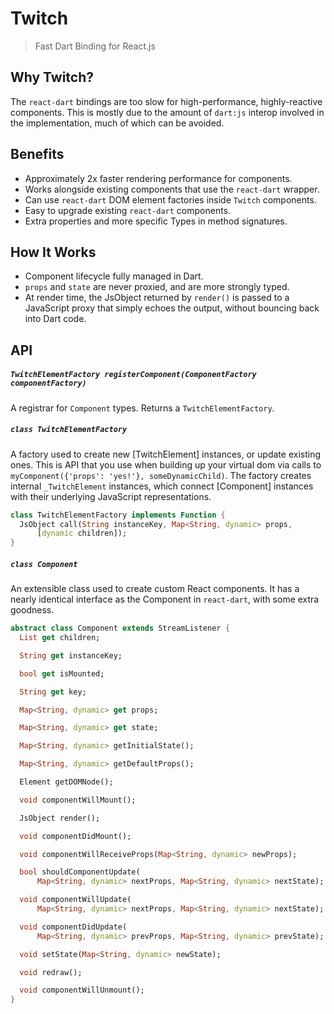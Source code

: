 # Twitch

> Fast Dart Binding for React.js

## Why Twitch?

The `react-dart` bindings are too slow for high-performance, highly-reactive
components. This is mostly due to the amount of `dart:js` interop involved in
the implementation, much of which can be avoided.

## Benefits

- Approximately 2x faster rendering performance for components.
- Works alongside existing components that use the `react-dart` wrapper.
- Can use `react-dart` DOM element factories inside `Twitch` components.
- Easy to upgrade existing `react-dart` components.
- Extra properties and more specific Types in method signatures.

## How It Works

- Component lifecycle fully managed in Dart.
- `props` and `state` are never proxied, and are more strongly typed.
- At render time, the JsObject returned by `render()` is passed to a JavaScript 
  proxy that simply echoes the output, without bouncing back into Dart code.
  
## API

##### `TwitchElementFactory registerComponent(ComponentFactory componentFactory)`

A registrar for `Component` types. Returns a `TwitchElementFactory`.

##### `class TwitchElementFactory`

A factory used to create new [TwitchElement] instances, or update existing
ones. This is API that you use when building up your virtual dom via calls to
`myComponent({'props': 'yes!'}, someDynamicChild)`. The factory creates internal
`_TwitchElement` instances, which connect [Component] instances with their 
underlying JavaScript representations.

```dart
class TwitchElementFactory implements Function {
  JsObject call(String instanceKey, Map<String, dynamic> props,
      [dynamic children]);
}
```

##### `class Component`

An extensible class used to create custom React components. It has a nearly
identical interface as the Component in `react-dart`, with some extra goodness.

``` dart
abstract class Component extends StreamListener {
  List get children;

  String get instanceKey;

  bool get isMounted;

  String get key;

  Map<String, dynamic> get props;

  Map<String, dynamic> get state;

  Map<String, dynamic> getInitialState();

  Map<String, dynamic> getDefaultProps();

  Element getDOMNode();

  void componentWillMount();

  JsObject render();

  void componentDidMount();

  void componentWillReceiveProps(Map<String, dynamic> newProps);

  bool shouldComponentUpdate(
      Map<String, dynamic> nextProps, Map<String, dynamic> nextState);

  void componentWillUpdate(
      Map<String, dynamic> nextProps, Map<String, dynamic> nextState);

  void componentDidUpdate(
      Map<String, dynamic> prevProps, Map<String, dynamic> prevState);

  void setState(Map<String, dynamic> newState);

  void redraw();

  void componentWillUnmount();
}
